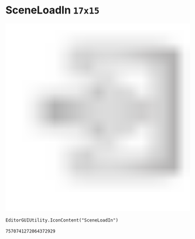 # SceneLoadIn `17x15`
<img src="/img/SceneLoadIn.png" width=512 height=512>

``` CSharp
EditorGUIUtility.IconContent("SceneLoadIn")
```
```
7570741272064372929
```

